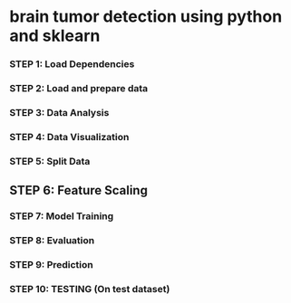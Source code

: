 # brain tumor detection using python and sklearn

<!-- wp:heading {"level":3} -->
<h3>STEP 1: Load Dependencies</h3>
<!-- /wp:heading -->

<!-- wp:heading {"level":3} -->
<h3>STEP 2: Load and prepare data</h3>
<!-- /wp:heading -->

<!-- wp:heading {"level":3} -->
<h3>STEP 3: Data Analysis</h3>
<!-- /wp:heading -->

<!-- wp:heading {"level":3} -->
<h3>STEP 4: Data Visualization</h3>
<!-- /wp:heading -->

<!-- wp:heading {"level":3} -->
<h3>STEP 5: Split Data</h3>
<!-- /wp:heading -->

<!-- wp:heading -->
<h2>STEP 6: Feature Scaling</h2>
<!-- /wp:heading -->

<!-- wp:heading {"level":3} -->
<h3>STEP 7: Model Training</h3>
<!-- /wp:heading -->

<!-- wp:heading {"level":3} -->
<h3>STEP 8: Evaluation</h3>
<!-- /wp:heading -->

<!-- wp:heading {"level":3} -->
<h3>STEP 9: Prediction</h3>
<!-- /wp:heading -->

<!-- wp:heading {"level":3} -->
<h3>STEP 10: TESTING (On test dataset)</h3>
<!-- /wp:heading -->

<!-- wp:paragraph -->
<p></p>
<!-- /wp:paragraph -->
